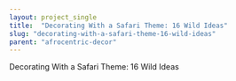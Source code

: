 ```yaml
---
layout: project_single
title:  "Decorating With a Safari Theme: 16 Wild Ideas"
slug: "decorating-with-a-safari-theme-16-wild-ideas"
parent: "afrocentric-decor"
---
```

Decorating With a Safari Theme: 16 Wild Ideas